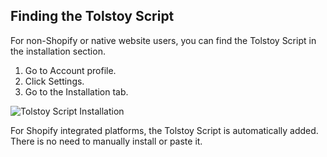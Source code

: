 ## Finding the Tolstoy Script

For non-Shopify or native website users, you can find the Tolstoy Script in the installation section.

1. Go to Account profile.
2. Click Settings.
3. Go to the Installation tab.

![Tolstoy Script Installation](https://github.com/GoTolstoy/tolstoy-toly-kb/assets/159901631/4f6803c7-5ba0-45cf-9839-9d85a6b7b9f4)

For Shopify integrated platforms, the Tolstoy Script is automatically added. There is no need to manually install or paste it.